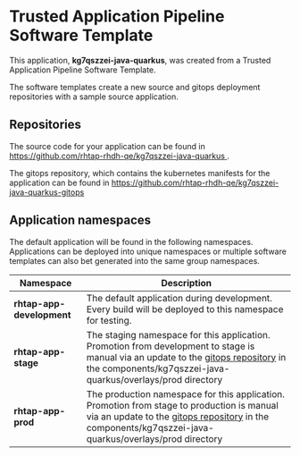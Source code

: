 # Trusted Application Pipeline Software Template

This application, **kg7qszzei-java-quarkus**, was created from a Trusted Application Pipeline Software Template.

The software templates create a new source and gitops deployment repositories with a sample source application. 

## Repositories

The source code for your application can be found in [https://github.com/rhtap-rhdh-qe/kg7qszzei-java-quarkus ](https://github.com/rhtap-rhdh-qe/kg7qszzei-java-quarkus ).
 
The gitops repository, which contains the kubernetes manifests for the application can be found in 
[https://github.com/rhtap-rhdh-qe/kg7qszzei-java-quarkus-gitops ](https://github.com/rhtap-rhdh-qe/kg7qszzei-java-quarkus-gitops ) 

## Application namespaces 

The default application will be found in the following namespaces. Applications can be deployed into unique namespaces or multiple software templates can also bet generated into the same group namespaces.  

|  Namespace   |  Description   |  
| -------- | -------- |   
| **rhtap-app-development** | The default application during development. Every build will be deployed to this namespace for testing. | 
| **rhtap-app-stage** | The staging namespace for this application. Promotion from development to stage is manual via an update to the [gitops repository](https://github.com/rhtap-rhdh-qe/kg7qszzei-java-quarkus-gitops ) in the components/kg7qszzei-java-quarkus/overlays/prod directory |  
| **rhtap-app-prod** | The production namespace for this application. Promotion from stage to production is manual via an update to the [gitops repository](https://github.com/rhtap-rhdh-qe/kg7qszzei-java-quarkus-gitops ) in the components/kg7qszzei-java-quarkus/overlays/prod directory | 